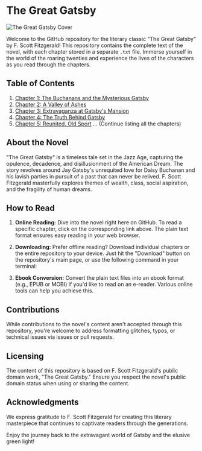 # The Great Gatsby

![The Great Gatsby Cover](cover_image.jpg)

Welcome to the GitHub repository for the literary classic "The Great Gatsby" by F. Scott Fitzgerald! This repository contains the complete text of the novel, with each chapter stored in a separate `.txt` file. Immerse yourself in the world of the roaring twenties and experience the lives of the characters as you read through the chapters.

## Table of Contents

1. [Chapter 1: The Buchanans and the Mysterious Gatsby](chapter_1.txt)
2. [Chapter 2: A Valley of Ashes](chapter_2.txt)
3. [Chapter 3: Extravaganza at Gatsby's Mansion](chapter_3.txt)
4. [Chapter 4: The Truth Behind Gatsby](chapter_4.txt)
5. [Chapter 5: Reunited, Old Sport](chapter_5.txt)
   ...
   (Continue listing all the chapters)

## About the Novel

"The Great Gatsby" is a timeless tale set in the Jazz Age, capturing the opulence, decadence, and disillusionment of the American Dream. The story revolves around Jay Gatsby's unrequited love for Daisy Buchanan and his lavish parties in pursuit of a past that can never be relived. F. Scott Fitzgerald masterfully explores themes of wealth, class, social aspiration, and the fragility of human dreams.

## How to Read

1. **Online Reading:** Dive into the novel right here on GitHub. To read a specific chapter, click on the corresponding link above. The plain text format ensures easy reading in your web browser.

2. **Downloading:** Prefer offline reading? Download individual chapters or the entire repository to your device. Just hit the "Download" button on the repository's main page, or use the following command in your terminal:


3. **Ebook Conversion:** Convert the plain text files into an ebook format (e.g., EPUB or MOBI) if you'd like to read on an e-reader. Various online tools can help you achieve this.

## Contributions

While contributions to the novel's content aren't accepted through this repository, you're welcome to address formatting glitches, typos, or technical issues via issues or pull requests.

## Licensing

The content of this repository is based on F. Scott Fitzgerald's public domain work, "The Great Gatsby." Ensure you respect the novel's public domain status when using or sharing the content.

## Acknowledgments

We express gratitude to F. Scott Fitzgerald for creating this literary masterpiece that continues to captivate readers through the generations.

Enjoy the journey back to the extravagant world of Gatsby and the elusive green light!
